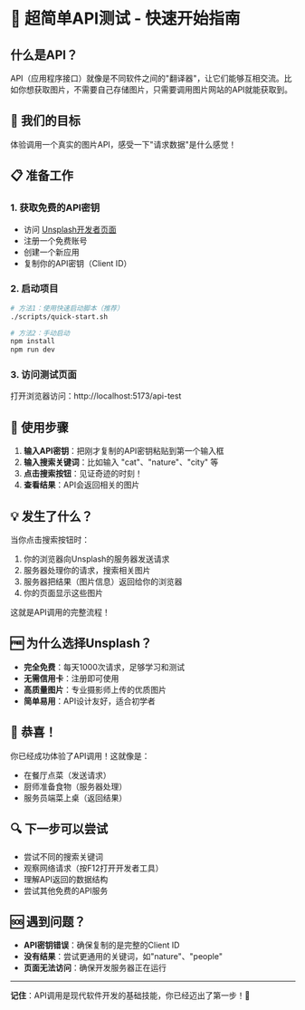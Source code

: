 # 🚀 超简单API测试 - 快速开始指南

## 什么是API？
API（应用程序接口）就像是不同软件之间的"翻译器"，让它们能够互相交流。比如你想获取图片，不需要自己存储图片，只需要调用图片网站的API就能获取到。

## 🎯 我们的目标
体验调用一个真实的图片API，感受一下"请求数据"是什么感觉！

## 📋 准备工作

### 1. 获取免费的API密钥
- 访问 [Unsplash开发者页面](https://unsplash.com/developers)
- 注册一个免费账号
- 创建一个新应用
- 复制你的API密钥（Client ID）

### 2. 启动项目
```bash
# 方法1：使用快速启动脚本（推荐）
./scripts/quick-start.sh

# 方法2：手动启动
npm install
npm run dev
```

### 3. 访问测试页面
打开浏览器访问：http://localhost:5173/api-test

## 🔧 使用步骤

1. **输入API密钥**：把刚才复制的API密钥粘贴到第一个输入框
2. **输入搜索关键词**：比如输入 "cat"、"nature"、"city" 等
3. **点击搜索按钮**：见证奇迹的时刻！
4. **查看结果**：API会返回相关的图片

## 💡 发生了什么？

当你点击搜索按钮时：
1. 你的浏览器向Unsplash的服务器发送请求
2. 服务器处理你的请求，搜索相关图片
3. 服务器把结果（图片信息）返回给你的浏览器
4. 你的页面显示这些图片

这就是API调用的完整流程！

## 🆓 为什么选择Unsplash？

- **完全免费**：每天1000次请求，足够学习和测试
- **无需信用卡**：注册即可使用
- **高质量图片**：专业摄影师上传的优质图片
- **简单易用**：API设计友好，适合初学者

## 🎉 恭喜！

你已经成功体验了API调用！这就像是：
- 在餐厅点菜（发送请求）
- 厨师准备食物（服务器处理）
- 服务员端菜上桌（返回结果）

## 🔍 下一步可以尝试

- 尝试不同的搜索关键词
- 观察网络请求（按F12打开开发者工具）
- 理解API返回的数据结构
- 尝试其他免费的API服务

## 🆘 遇到问题？

- **API密钥错误**：确保复制的是完整的Client ID
- **没有结果**：尝试更通用的关键词，如"nature"、"people"
- **页面无法访问**：确保开发服务器正在运行

---

**记住**：API调用是现代软件开发的基础技能，你已经迈出了第一步！🎊
